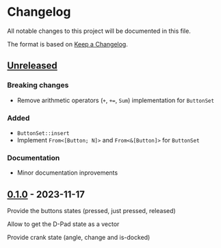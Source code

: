 # Changelog

All notable changes to this project will be documented in this file.

The format is based on [Keep a Changelog](https://keepachangelog.com/en/1.0.0/).


## [Unreleased]

### Breaking changes

* Remove arithmetic operators (`+`, `+=`, `Sum`) implementation for `ButtonSet`

### Added

* `ButtonSet::insert`
* Implement `From<[Button; N]>` and `From<&[Button]>` for `ButtonSet`

### Documentation

* Minor documentation inprovements


## [0.1.0] - 2023-11-17

Provide the buttons states (pressed, just pressed, released)

Allow to get the D-Pad state as a vector

Provide crank state (angle, change and is-docked)


[Unreleased]: https://github.com/jcornaz/beancount_parser_2/compare/v0.1.0...HEAD
[0.1.0]: https://github.com/jcornaz/crankit-input/compare/...v0.1.0
